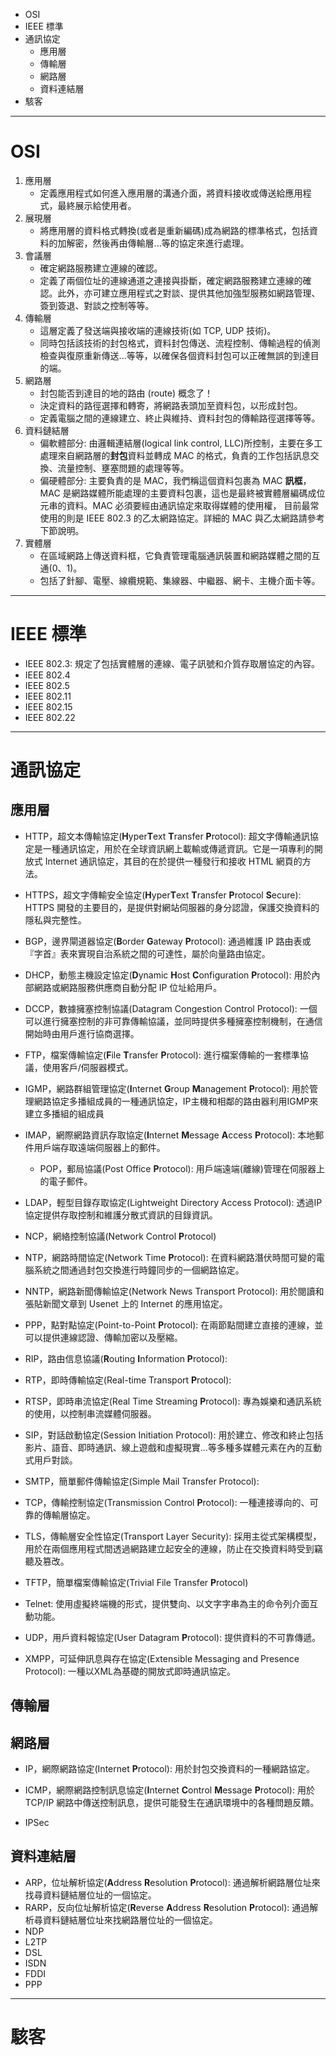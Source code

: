 <!-- MarkdownTOC -->

- OSI
- IEEE 標準
- 通訊協定
	- 應用層
	- 傳輸層
	- 網路層
	- 資料連結層
- 駭客

<!-- /MarkdownTOC -->

---

# OSI
1. 應用層
	- 定義應用程式如何進入應用層的溝通介面，將資料接收或傳送給應用程式，最終展示給使用者。
1. 展現層
	- 將應用層的資料格式轉換(或者是重新編碼)成為網路的標準格式，包括資料的加解密，然後再由傳輸層...等的協定來進行處理。
1. 會議層
	- 確定網路服務建立連線的確認。
	- 定義了兩個位址的連線通道之連接與掛斷，確定網路服務建立連線的確認。此外，亦可建立應用程式之對談、提供其他加強型服務如網路管理、簽到簽退、對談之控制等等。
1. 傳輸層
	- 這層定義了發送端與接收端的連線技術(如 TCP, UDP 技術)。
	- 同時包括該技術的封包格式，資料封包傳送、流程控制、傳輸過程的偵測檢查與復原重新傳送...等等，以確保各個資料封包可以正確無誤的到達目的端。
1. 網路層
	- 封包能否到達目的地的路由 (route) 概念了！
	- 決定資料的路徑選擇和轉寄，將網路表頭加至資料包，以形成封包。
	- 定義電腦之間的連線建立、終止與維持、資料封包的傳輸路徑選擇等等。
1. 資料鏈結層
	- 偏軟體部分: 由邏輯連結層(logical link control, LLC)所控制，主要在多工處理來自網路層的**封包**資料並轉成 MAC 的格式，負責的工作包括訊息交換、流量控制、壅塞問題的處理等等。
	- 偏硬體部分: 主要負責的是 MAC，我們稱這個資料包裹為 MAC **訊框**， MAC 是網路媒體所能處理的主要資料包裹，這也是最終被實體層編碼成位元串的資料。MAC 必須要經由通訊協定來取得媒體的使用權， 目前最常使用的則是 IEEE 802.3 的乙太網路協定。詳細的 MAC 與乙太網路請參考下節說明。
1. 實體層
	- 在區域網路上傳送資料框，它負責管理電腦通訊裝置和網路媒體之間的互通(0、1)。
	- 包括了針腳、電壓、線纜規範、集線器、中繼器、網卡、主機介面卡等。

---

# IEEE 標準
- IEEE 802.3: 規定了包括實體層的連線、電子訊號和介質存取層協定的內容。
- IEEE 802.4
- IEEE 802.5
- IEEE 802.11
- IEEE 802.15
- IEEE 802.22

---

# 通訊協定
## 應用層
- HTTP，超文本傳輸協定(**H**yper**T**ext **T**ransfer **P**rotocol): 超文字傳輸通訊協定是一種通訊協定，用於在全球資訊網上載輸或傳遞資訊。它是一項專利的開放式 Internet 通訊協定，其目的在於提供一種發行和接收 HTML 網頁的方法。
- HTTPS，超文字傳輸安全協定(**H**yper**T**ext **T**ransfer **P**rotocol **S**ecure): HTTPS 開發的主要目的，是提供對網站伺服器的身分認證，保護交換資料的隱私與完整性。

- BGP，邊界閘道器協定(**B**order **G**ateway **P**rotocol): 通過維護 IP 路由表或『字首』表來實現自治系統之間的可達性，屬於向量路由協定。

- DHCP，動態主機設定協定(**D**ynamic **H**ost **C**onfiguration **P**rotocol): 用於內部網路或網路服務供應商自動分配 IP 位址給用戶。
- DCCP，數據擁塞控制協議(Datagram Congestion Control Protocol): 一個可以進行擁塞控制的非可靠傳輸協議，並同時提供多種擁塞控制機制，在通信開始時由用戶進行協商選擇。

- FTP，檔案傳輸協定(**F**ile **T**ransfer **P**rotocol): 進行檔案傳輸的一套標準協議，使用客戶/伺服器模式。

- IGMP，網路群組管理協定(**I**nternet **G**roup **M**anagement **P**rotocol): 用於管理網路協定多播組成員的一種通訊協定，IP主機和相鄰的路由器利用IGMP來建立多播組的組成員
- IMAP，網際網路資訊存取協定(**I**nternet **M**essage **A**ccess **P**rotocol): 本地郵件用戶端存取遠端伺服器上的郵件。
	- POP，郵局協議(Post Office **P**rotocol): 用戶端遠端(離線)管理在伺服器上的電子郵件。

- LDAP，輕型目錄存取協定(Lightweight Directory Access Protocol): 透過IP協定提供存取控制和維護分散式資訊的目錄資訊。

- NCP，網絡控制協議(Network Control **P**rotocol)
- NTP，網路時間協定(Network Time **P**rotocol): 在資料網路潛伏時間可變的電腦系統之間通過封包交換進行時鐘同步的一個網路協定。
- NNTP，網路新聞傳輸協定(Network News Transport Protocol): 用於閱讀和張貼新聞文章到 Usenet 上的 Internet 的應用協定。

- PPP，點對點協定(Point-to-Point **P**rotocol): 在兩節點間建立直接的連線，並可以提供連線認證、傳輸加密以及壓縮。

- RIP，路由信息協議(**R**outing **I**nformation **P**rotocol): 
- RTP，即時傳輸協定(Real-time Transport **P**rotocol): 
- RTSP，即時串流協定(Real Time Streaming **P**rotocol): 專為娛樂和通訊系統的使用，以控制串流媒體伺服器。

- SIP，對話啟動協定(Session Initiation Protocol): 用於建立、修改和終止包括影片、語音、即時通訊、線上遊戲和虛擬現實...等多種多媒體元素在內的互動式用戶對談。
- SMTP，簡單郵件傳輸協定(Simple Mail Transfer Protocol): 

- TCP，傳輸控制協定(Transmission Control **P**rotocol): 一種連接導向的、可靠的傳輸層協定。
- TLS，傳輸層安全性協定(Transport Layer Security): 採用主從式架構模型，用於在兩個應用程式間透過網路建立起安全的連線，防止在交換資料時受到竊聽及篡改。
- TFTP，簡單檔案傳輸協定(Trivial File Transfer **P**rotocol)
- Telnet: 使用虛擬終端機的形式，提供雙向、以文字字串為主的命令列介面互動功能。

- UDP，用戶資料報協定(User Datagram **P**rotocol): 提供資料的不可靠傳遞。

- XMPP，可延伸訊息與存在協定(Extensible Messaging and Presence Protocol): 一種以XML為基礎的開放式即時通訊協定。

## 傳輸層


## 網路層
- IP，網際網路協定(Internet **P**rotocol): 用於封包交換資料的一種網路協定。
- ICMP，網際網路控制訊息協定(**I**nternet **C**ontrol **M**essage **P**rotocol): 用於 TCP/IP 網路中傳送控制訊息，提供可能發生在通訊環境中的各種問題反饋。

- IPSec

## 資料連結層
- ARP，位址解析協定(**A**ddress **R**esolution **P**rotocol): 通過解析網路層位址來找尋資料鏈結層位址的一個協定。
- RARP，反向位址解析協定(**R**everse **A**ddress **R**esolution **P**rotocol): 通過解析尋資料鏈結層位址來找網路層位址的一個協定。
- NDP
- L2TP
- DSL
- ISDN
- FDDI
- PPP

---

# 駭客
